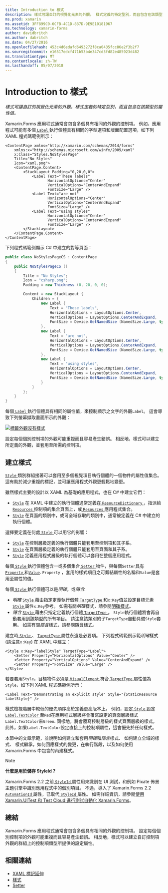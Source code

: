 ```yaml
---
title: Introduction to 樣式
description: 樣式可讓自訂的視覺化元素的外觀。 樣式定義的特定型別，而且包含在該類型的屬性值。
ms.prod: xamarin
ms.assetid: 3FF899C0-6CFB-4C1D-837D-9E9E10181967
ms.technology: xamarin-forms
author: davidbritch
ms.author: dabritch
ms.date: 04/27/2016
ms.openlocfilehash: 453c4d6edafd6493272f8ca0435fcc86e2f3b2f7
ms.sourcegitcommit: e16517edcf471b53b4e347cd3fd82e485923d482
ms.translationtype: MT
ms.contentlocale: zh-TW
ms.lasthandoff: 05/07/2018
---
```

# <a name="introduction-to-styles"></a>Introduction to 樣式

_樣式可讓自訂的視覺化元素的外觀。樣式定義的特定型別，而且包含在該類型的屬性值。_

Xamarin.Forms 應用程式通常會包含多個具有相同的外觀的控制項。 例如，應用程式可能有多個[ `Label` ](https://developer.xamarin.com/api/type/Xamarin.Forms.Label/)執行個體具有相同的字型選項和版面配置選項，如下列 XAML 程式碼範例所示：

```xaml
<ContentPage xmlns="http://xamarin.com/schemas/2014/forms"
    xmlns:x="http://schemas.microsoft.com/winfx/2009/xaml"
    x:Class="Styles.NoStylesPage"
    Title="No Styles"
    Icon="xaml.png">
    <ContentPage.Content>
        <StackLayout Padding="0,20,0,0">
            <Label Text="These labels"
                   HorizontalOptions="Center"
                   VerticalOptions="CenterAndExpand"
                   FontSize="Large" />
            <Label Text="are not"
                   HorizontalOptions="Center"
                   VerticalOptions="CenterAndExpand"
                   FontSize="Large" />
            <Label Text="using styles"
                   HorizontalOptions="Center"
                   VerticalOptions="CenterAndExpand"
                   FontSize="Large" />
        </StackLayout>
    </ContentPage.Content>
</ContentPage>
```

下列程式碼範例顯示 C# 中建立的對等頁面：

```csharp
public class NoStylesPageCS : ContentPage
{
    public NoStylesPageCS ()
    {
        Title = "No Styles";
        Icon = "csharp.png";
        Padding = new Thickness (0, 20, 0, 0);

        Content = new StackLayout {
            Children = {
                new Label {
                    Text = "These labels",
                    HorizontalOptions = LayoutOptions.Center,
                    VerticalOptions = LayoutOptions.CenterAndExpand,
                    FontSize = Device.GetNamedSize (NamedSize.Large, typeof(Label))
                },
                new Label {
                    Text = "are not",
                    HorizontalOptions = LayoutOptions.Center,
                    VerticalOptions = LayoutOptions.CenterAndExpand,
                    FontSize = Device.GetNamedSize (NamedSize.Large, typeof(Label))
                },
                new Label {
                    Text = "using styles",
                    HorizontalOptions = LayoutOptions.Center,
                    VerticalOptions = LayoutOptions.CenterAndExpand,
                    FontSize = Device.GetNamedSize (NamedSize.Large, typeof(Label))
                }
            }
        };
    }
}
```

每個[ `Label` ](https://developer.xamarin.com/api/type/Xamarin.Forms.Label/)執行個體具有相同的屬性值，來控制顯示之文字的外觀`Label`。 這會導致下列螢幕擷取畫面所示的外觀：

[![](introduction-images/no-styles.png "標籤外觀沒有樣式")](introduction-images/no-styles-large.png#lightbox "標籤外觀沒有樣式")

設定每個個別控制項的外觀可能重複而且容易產生錯誤。 相反地，樣式可以建立所定義的外觀，並套用至所需的控制項。

## <a name="creating-a-style"></a>建立樣式

[ `Style` ](https://developer.xamarin.com/api/type/Xamarin.Forms.Style/)類別群組接著可以套用至多個視覺項目執行個體的一個物件的屬性值集合。 這有助於減少重複的標記，並可讓應用程式外觀更輕鬆地變更。

雖然樣式主要的設計以 XAML 為基礎的應用程式，也在 C# 中建立它們：

- [`Style`](https://developer.xamarin.com/api/type/Xamarin.Forms.Style/) 在 XAML 中建立的執行個體通常定義在[ `ResourceDictionary` ](https://developer.xamarin.com/api/type/Xamarin.Forms.ResourceDictionary/) ，指派給[ `Resources` ](https://developer.xamarin.com/api/property/Xamarin.Forms.VisualElement.Resources/)控制項的集合頁面上，或[ `Resources` ](https://developer.xamarin.com/api/property/Xamarin.Forms.Application.Resources/)應用程式集合。
- [`Style`](https://developer.xamarin.com/api/type/Xamarin.Forms.Style/) 在頁面的類別中，或可全域存取的類別中，通常被定義在 C# 中建立的執行個體。

選擇要定義在何處[ `Style` ](https://developer.xamarin.com/api/type/Xamarin.Forms.Style/)可以用它的影響：

- [`Style`](https://developer.xamarin.com/api/type/Xamarin.Forms.Style/) 在控制層級定義的執行個體只能套用至控制項和其子系。
- [`Style`](https://developer.xamarin.com/api/type/Xamarin.Forms.Style/) 在頁面層級定義的執行個體只能套用至頁面和其子系。
- [`Style`](https://developer.xamarin.com/api/type/Xamarin.Forms.Style/) 定義應用程式層級的執行個體可以套用在整個應用程式。

每個[ `Style` ](https://developer.xamarin.com/api/type/Xamarin.Forms.Style/)執行個體包含一或多個集合[ `Setter` ](https://developer.xamarin.com/api/type/Xamarin.Forms.Setter/)物件，與每個`Setter`具有[ `Property` ](https://developer.xamarin.com/api/property/Xamarin.Forms.Setter.Property/)和[`Value`](https://developer.xamarin.com/api/property/Xamarin.Forms.Setter.Value/). `Property` ，套用的樣式項目之可繫結屬性的名稱和`Value`是套用至屬性的值。

每個[ `Style` ](https://developer.xamarin.com/api/type/Xamarin.Forms.Style/)執行個體可以是*明確*，或*隱含*:

- *明確* [ `Style` ](https://developer.xamarin.com/api/type/Xamarin.Forms.Style/)藉由指定定義執行個體[ `TargetType` ](https://developer.xamarin.com/api/property/Xamarin.Forms.Style.TargetType/)和`x:Key`值並設定目標元素[`Style` ](https://developer.xamarin.com/api/property/Xamarin.Forms.VisualElement.Style/)屬性`x:Key`參考。 如需有關*明確*樣式，請參閱[明確樣式](~/xamarin-forms/user-interface/styles/explicit.md)。
- *隱含* [ `Style` ](https://developer.xamarin.com/api/type/Xamarin.Forms.Style/)藉由只指定定義執行個體[ `TargetType` ](https://developer.xamarin.com/api/property/Xamarin.Forms.Style.TargetType/)。 `Style`執行個體將會再自動套用到該類型的所有項目。 請注意該類別的子`TargetType`自動具備`Style`套用。 如需有關*隱含*樣式，請參閱[隱含樣式](~/xamarin-forms/user-interface/styles/implicit.md)。

建立時[ `Style` ](https://developer.xamarin.com/api/type/Xamarin.Forms.Style/)、 [ `TargetType` ](https://developer.xamarin.com/api/property/Xamarin.Forms.Style.TargetType/)屬性永遠是必要項。 下列程式碼範例示範*明確*樣式 (請注意`x:Key`) 在 XAML 中建立：

```xaml
<Style x:Key="labelStyle" TargetType="Label">
    <Setter Property="HorizontalOptions" Value="Center" />
    <Setter Property="VerticalOptions" Value="CenterAndExpand" />
    <Setter Property="FontSize" Value="Large" />
</Style>
```

若要套用`Style`，目標物件必須是[ `VisualElement` ](https://developer.xamarin.com/api/type/Xamarin.Forms.VisualElement/)符合[ `TargetType` ](https://developer.xamarin.com/api/property/Xamarin.Forms.Style.TargetType/)屬性值為`Style`，如下列 XAML 程式碼範例所示：

```xaml
<Label Text="Demonstrating an explicit style" Style="{StaticResource labelStyle}" />
```

樣式檢視階層中較低的優先順序高於定義更高版本上。 例如，設定[ `Style` ](https://developer.xamarin.com/api/type/Xamarin.Forms.Style/)設定[ `Label.TextColor` ](https://developer.xamarin.com/api/property/Xamarin.Forms.Label.TextColor/)至`Red`在應用程式層級將會覆寫設定的頁面層級樣式`Label.TextColor`來`Green`. 同樣地，將會覆寫控制層級的樣式頁面層級的樣式。 此外，如果`Label.TextColor`設定直接上的控制項屬性，這會優先於任何樣式。

本節中的文章示範，並說明如何建立和套用*明確*和*隱含*樣式、 如何建立全域的樣式、 樣式繼承，如何回應樣式的變更，在執行階段，以及如何使用 Xamarin.Forms 中包含的內建樣式。

> [!NOTE]
> **什麼是用於儲存 StyleId？**
>
> Xamarin.Forms 2.2 之前[ `StyleId` ](https://developer.xamarin.com/api/property/Xamarin.Forms.Element.StyleId/)屬性用來識別在 UI 測試，和例如 Pixate 佈景主題引擎中識別應用程式中的個別項目。 不過，導入了 Xamarin.Forms 2.2 [ `AutomationId` ](https://developer.xamarin.com/api/property/Xamarin.Forms.Element.AutomationId/)屬性，已取代[ `StyleId` ](https://developer.xamarin.com/api/property/Xamarin.Forms.Element.StyleId/)屬性。 如需詳細資訊，請參閱[使用 Xamarin.UITest 和 Test Cloud 進行測試自動化 Xamarin.Forms](~/xamarin-forms/deploy-test/uitest-and-test-cloud.md)。

## <a name="summary"></a>總結

Xamarin.Forms 應用程式通常會包含多個具有相同的外觀的控制項。 設定每個個別控制項的外觀可能重複而且容易產生錯誤。 相反地，樣式可以建立自訂控制項外觀的群組上的控制項類型所提供的設定屬性。


## <a name="related-links"></a>相關連結

- [XAML 標記延伸](~/xamarin-forms/xaml/xaml-basics/xaml-markup-extensions.md)
- [樣式](https://developer.xamarin.com/api/type/Xamarin.Forms.Style/)
- [Setter](https://developer.xamarin.com/api/type/Xamarin.Forms.Setter/)
